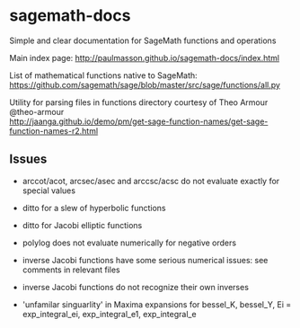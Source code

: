 # sagemath-docs

Simple and clear documentation for SageMath functions and operations

Main index page: http://paulmasson.github.io/sagemath-docs/index.html

List of mathematical functions native to SageMath:  
https://github.com/sagemath/sage/blob/master/src/sage/functions/all.py

Utility for parsing files in functions directory courtesy of Theo Armour @theo-armour  
http://jaanga.github.io/demo/pm/get-sage-function-names/get-sage-function-names-r2.html

## Issues

* arccot/acot, arcsec/asec and arccsc/acsc do not evaluate exactly for special values

* ditto for a slew of hyperbolic functions

* ditto for Jacobi elliptic functions

* polylog does not evaluate numerically for negative orders

* inverse Jacobi functions have some serious numerical issues: see comments in relevant files

* inverse Jacobi functions do not recognize their own inverses

* 'unfamilar singuarlity' in Maxima expansions for bessel_K, bessel_Y, Ei = exp_integral_ei, exp_integral_e1, exp_integral_e
